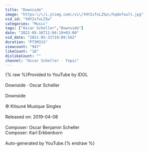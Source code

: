 ```yaml
---
title: "Downside"
image: "https:\/\/i.ytimg.com\/vi\/YHY2sfxLZSw\/hqdefault.jpg"
vid_id: "YHY2sfxLZSw"
categories: "Music"
tags: ["Oscar Scheller","Downside"]
date: "2022-05-16T11:04:19+03:00"
vid_date: "2021-05-31T10:09:56Z"
duration: "PT3M31S"
viewcount: "947"
likeCount: "18"
dislikeCount: ""
channel: "Oscar Scheller - Topic"
---
```

{% raw %}Provided to YouTube by IDOL<br /><br />Downside · Oscar Scheller<br /><br />Downside<br /><br />℗ Kitsuné Musique Singles<br /><br />Released on: 2019-04-08<br /><br />Composer: Oscar Benjamin Scheller<br />Composer: Karl Erkbenborn<br /><br />Auto-generated by YouTube.{% endraw %}
